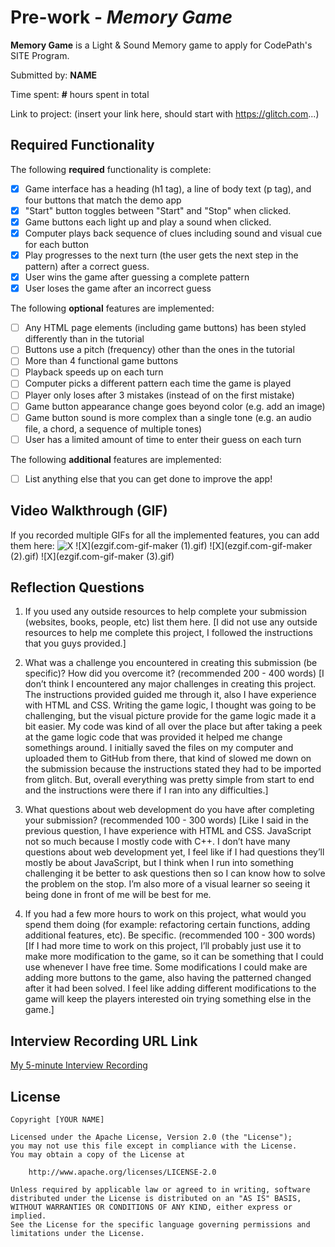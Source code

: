 # Pre-work - *Memory Game*

**Memory Game** is a Light & Sound Memory game to apply for CodePath's SITE Program.

Submitted by: **NAME**

Time spent: **#** hours spent in total

Link to project: (insert your link here, should start with https://glitch.com...)

## Required Functionality

The following **required** functionality is complete:

* [X] Game interface has a heading (h1 tag), a line of body text (p tag), and four buttons that match the demo app
* [X] "Start" button toggles between "Start" and "Stop" when clicked.
* [X] Game buttons each light up and play a sound when clicked.
* [X] Computer plays back sequence of clues including sound and visual cue for each button
* [X] Play progresses to the next turn (the user gets the next step in the pattern) after a correct guess.
* [X] User wins the game after guessing a complete pattern
* [X] User loses the game after an incorrect guess

The following **optional** features are implemented:

* [ ] Any HTML page elements (including game buttons) has been styled differently than in the tutorial
* [ ] Buttons use a pitch (frequency) other than the ones in the tutorial
* [ ] More than 4 functional game buttons
* [ ] Playback speeds up on each turn
* [ ] Computer picks a different pattern each time the game is played
* [ ] Player only loses after 3 mistakes (instead of on the first mistake)
* [ ] Game button appearance change goes beyond color (e.g. add an image)
* [ ] Game button sound is more complex than a single tone (e.g. an audio file, a chord, a sequence of multiple tones)
* [ ] User has a limited amount of time to enter their guess on each turn

The following **additional** features are implemented:

- [ ] List anything else that you can get done to improve the app!

## Video Walkthrough (GIF)

If you recorded multiple GIFs for all the implemented features, you can add them here:
![X](ezgif.com-gif-maker.gif)
![X](ezgif.com-gif-maker (1).gif)
![X](ezgif.com-gif-maker (2).gif)
![X](ezgif.com-gif-maker (3).gif)

## Reflection Questions
1. If you used any outside resources to help complete your submission (websites, books, people, etc) list them here.
[I did not use any outside resources to help me complete this project, I followed the instructions that you guys provided.]

2. What was a challenge you encountered in creating this submission (be specific)? How did you overcome it? (recommended 200 - 400 words)
[I don’t think I encountered any major challenges in creating this project. The instructions provided guided me through it, also I have experience with HTML and CSS. Writing the game logic, I thought was going to be challenging, but the visual picture provide for the game logic made it a bit easier. My code was kind of all over the place but after taking a peek at the game logic code that was provided it helped me change somethings around. I initially saved the files on my computer and uploaded them to GitHub from there, that kind of slowed me down on the submission because the instructions stated they had to be imported from glitch. But, overall everything was pretty simple from start to end and the instructions were there if I ran into any difficulties.]

3. What questions about web development do you have after completing your submission? (recommended 100 - 300 words)
[Like I said in the previous question, I have experience with HTML and CSS. JavaScript not so much because I mostly code with C++. I don’t have many questions about web development yet, I feel like if I had questions they’ll mostly be about JavaScript, but I think when I run into something challenging it be better to ask questions then so I can know how to solve the problem on the stop. I’m also more of a visual learner so seeing it being done in front of me will be best for me.

4. If you had a few more hours to work on this project, what would you spend them doing (for example: refactoring certain functions, adding additional features, etc). Be specific. (recommended 100 - 300 words)
[If I had more time to work on this project, I’ll probably just use it to make more modification to the game, so it can be something that I could use whenever I have free time. Some modifications I could make are adding more buttons to the game, also having the patterned changed after it had been solved. I feel like adding different modifications to the game will keep the players interested oin trying something else in the game.]

## Interview Recording URL Link

[My 5-minute Interview Recording](your-link-here)


## License

    Copyright [YOUR NAME]

    Licensed under the Apache License, Version 2.0 (the "License");
    you may not use this file except in compliance with the License.
    You may obtain a copy of the License at

        http://www.apache.org/licenses/LICENSE-2.0

    Unless required by applicable law or agreed to in writing, software
    distributed under the License is distributed on an "AS IS" BASIS,
    WITHOUT WARRANTIES OR CONDITIONS OF ANY KIND, either express or implied.
    See the License for the specific language governing permissions and
    limitations under the License.
